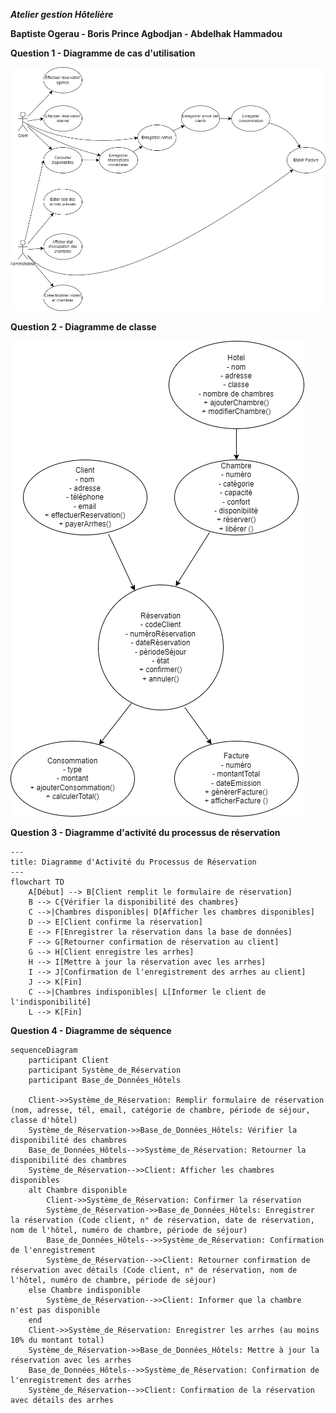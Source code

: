 **_Atelier gestion Hôtelière_**

**Baptiste Ogerau - Boris Prince Agbodjan - Abdelhak Hammadou**

**Question 1 - Diagramme de cas d'utilisation**

<img src="public/asset/Use_Case_Diagram.drawio.png" alt="Diagramme de cas d'utilisation" />

**Question 2 - Diagramme de classe**

<img src="public/asset/Class_diagram.drawio.png" alt="Diagramme de classe" />

**Question 3 - Diagramme d'activité du processus de réservation**

```mermaid
---
title: Diagramme d'Activité du Processus de Réservation
---
flowchart TD
    A[Début] --> B[Client remplit le formulaire de réservation]
    B --> C{Vérifier la disponibilité des chambres}
    C -->|Chambres disponibles| D[Afficher les chambres disponibles]
    D --> E[Client confirme la réservation]
    E --> F[Enregistrer la réservation dans la base de données]
    F --> G[Retourner confirmation de réservation au client]
    G --> H[Client enregistre les arrhes]
    H --> I[Mettre à jour la réservation avec les arrhes]
    I --> J[Confirmation de l'enregistrement des arrhes au client]
    J --> K[Fin]
    C -->|Chambres indisponibles| L[Informer le client de l'indisponibilité]
    L --> K[Fin]
```

**Question 4 - Diagramme de séquence**

```mermaid
sequenceDiagram
    participant Client
    participant Système_de_Réservation
    participant Base_de_Données_Hôtels

    Client->>Système_de_Réservation: Remplir formulaire de réservation (nom, adresse, tél, email, catégorie de chambre, période de séjour, classe d'hôtel)
    Système_de_Réservation->>Base_de_Données_Hôtels: Vérifier la disponibilité des chambres
    Base_de_Données_Hôtels-->>Système_de_Réservation: Retourner la disponibilité des chambres
    Système_de_Réservation-->>Client: Afficher les chambres disponibles
    alt Chambre disponible
        Client->>Système_de_Réservation: Confirmer la réservation
        Système_de_Réservation->>Base_de_Données_Hôtels: Enregistrer la réservation (Code client, n° de réservation, date de réservation, nom de l'hôtel, numéro de chambre, période de séjour)
        Base_de_Données_Hôtels-->>Système_de_Réservation: Confirmation de l'enregistrement
        Système_de_Réservation-->>Client: Retourner confirmation de réservation avec détails (Code client, n° de réservation, nom de l'hôtel, numéro de chambre, période de séjour)
    else Chambre indisponible
        Système_de_Réservation-->>Client: Informer que la chambre n'est pas disponible
    end
    Client->>Système_de_Réservation: Enregistrer les arrhes (au moins 10% du montant total)
    Système_de_Réservation->>Base_de_Données_Hôtels: Mettre à jour la réservation avec les arrhes
    Base_de_Données_Hôtels-->>Système_de_Réservation: Confirmation de l'enregistrement des arrhes
    Système_de_Réservation-->>Client: Confirmation de la réservation avec détails des arrhes
    
```